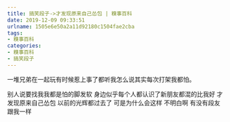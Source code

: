 ```yaml
---
title: 搞笑段子->才发现原来自己怂包 | 糗事百科
date: 2019-12-09 09:33:51
urlname: 1505e6e50a2a11d92180c1504fae2cba
tags: 
- 糗事百科
categories:
- 糗事百科
- 搞笑段子
---
```

一堆兄弟在一起玩有时候惹上事了都听我怎么说其实每次打架我都怕。

别人说要找我我都是怕的脚发软 身边似乎每个人都认识了新朋友都混的比我好 才发现原来自己怂包 以前的光辉都过去了 可是为什么会这样 不明白啊 有没有段友跟我一样


